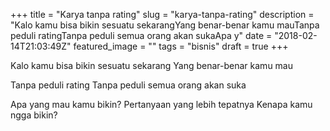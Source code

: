 +++
title = "Karya tanpa rating"
slug = "karya-tanpa-rating"
description = "Kalo kamu bisa bikin sesuatu sekarangYang benar-benar kamu mauTanpa peduli ratingTanpa peduli semua orang akan sukaApa y"
date = "2018-02-14T21:03:49Z"
featured_image = ""
tags = "bisnis"
draft = true
+++ 
 
Kalo kamu bisa bikin sesuatu sekarang
Yang benar-benar kamu mau

Tanpa peduli rating
Tanpa peduli semua orang akan suka

Apa yang mau kamu bikin?
Pertanyaan yang lebih tepatnya
Kenapa kamu ngga bikin?